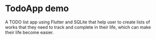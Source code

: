 # TodoApp demo

A TODO list app using Flutter and SQLite that help user to create lists of works that they need to track and complete in their life, which can make their life become easier.
